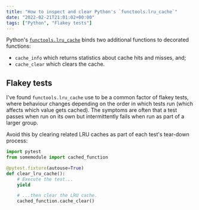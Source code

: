 ```yaml
---
title: "How to inspect and clear Python's `functools.lru_cache`"
date: "2022-02-21T21:01:02+00:00"
tags: ["Python", "Flakey tests"]
---
```


Python's [`functools.lru_cache`][python_docs] binds two additional functions to
decorated functions:

- `cache_info` which returns statistics about cache hits and misses, and;
- `cache_clear` which clears the cache.

## Flakey tests

I've found `functools.lru_cache` use to be a common factor of flakey tests,
where behaviour changes depending on the order in which tests run (which affects
which value gets cached). The symptoms are often that a test passes when run on
its own but intermittently fails when run as part of a larger group.

Avoid this by clearing related LRU caches as part of each test's tear-down
process:

```py
import pytest
from somemodule import cached_function

@pytest.fixture(autouse=True)
def clear_lru_cache():
    # Execute the test...
    yield

    # ...then clear the LRU cache.
    cached_function.cache_clear()
```

[python_docs]:
  https://docs.python.org/3/library/functools.html#functools.lru_cache
